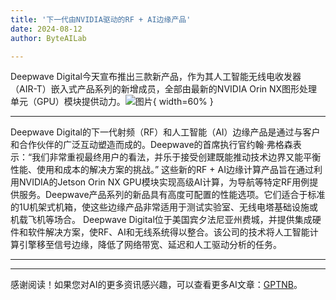 ```yaml
---
title: '下一代由NVIDIA驱动的RF + AI边缘产品'
date: 2024-08-12
author: ByteAILab

---
```


Deepwave Digital今天宣布推出三款新产品，作为其人工智能无线电收发器（AIR-T）嵌入式产品系列的新增成员，全部由最新的NVIDIA Orin NX图形处理单元（GPU）模块提供动力。![图片](https://ai-techpark.com/wp-content/uploads/2024/08/Next-Ge-960x540.jpg){ width=60% }

---

Deepwave Digital的下一代射频（RF）和人工智能（AI）边缘产品是通过与客户和合作伙伴的广泛互动塑造而成的。Deepwave的首席执行官约翰·弗格森表示：“我们非常重视最终用户的看法，并乐于接受创建既能推动技术边界又能平衡性能、使用和成本的解决方案的挑战。”
这些新的RF + AI边缘计算产品旨在通过利用NVIDIA的Jetson Orin NX GPU模块实现高级AI计算，为导航等特定RF用例提供服务。Deepwave产品系列的新品具有高度可配置的性能选项。它们适合于标准的1U机架式机箱，使这些边缘产品非常适用于测试实验室、无线电塔基础设施或机载飞机等场合。
Deepwave Digital位于美国宾夕法尼亚州费城，并提供集成硬件和软件解决方案，使RF、AI和无线系统得以整合。该公司的技术将人工智能计算引擎移至信号边缘，降低了网络带宽、延迟和人工驱动分析的任务。

---
---
感谢阅读！如果您对AI的更多资讯感兴趣，可以查看更多AI文章：[GPTNB](https://gptnb.com)。